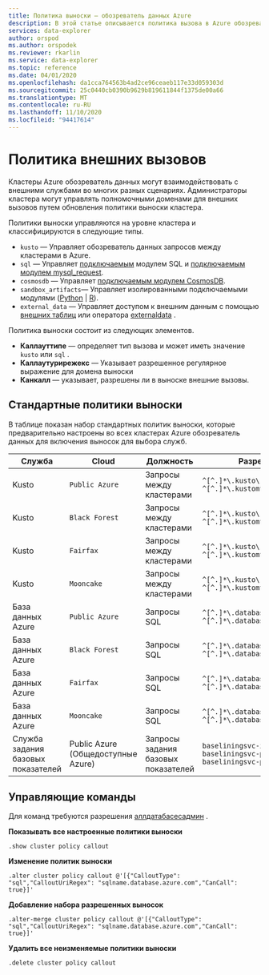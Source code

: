 ```yaml
---
title: Политика выноски — обозреватель данных Azure
description: В этой статье описывается политика вызова в Azure обозреватель данных.
services: data-explorer
author: orspod
ms.author: orspodek
ms.reviewer: rkarlin
ms.service: data-explorer
ms.topic: reference
ms.date: 04/01/2020
ms.openlocfilehash: da1cca764563b4ad2ce96ceaeb117e33d059303d
ms.sourcegitcommit: 25c0440cb0390b9629b819611844f1375de00a66
ms.translationtype: MT
ms.contentlocale: ru-RU
ms.lasthandoff: 11/10/2020
ms.locfileid: "94417614"
---
```

# <a name="callout-policy"></a>Политика внешних вызовов

Кластеры Azure обозреватель данных могут взаимодействовать с внешними службами во многих разных сценариях.
Администраторы кластера могут управлять полномочными доменами для внешних вызовов путем обновления политики выноски кластера.

Политики выноски управляются на уровне кластера и классифицируются в следующие типы.
* `kusto` — Управляет обозреватель данных запросов между кластерами в Azure.
* `sql` — Управляет [подключаемым](../query/sqlrequestplugin.md) модулем SQL и [подключаемым модулем mysql_request](../query/mysqlrequest-plugin.md).
* `cosmosdb` — Управляет [подключаемым модулем CosmosDB](../query/cosmosdb-plugin.md).
* `sandbox_artifacts`— Управляет изолированными подключаемыми модулями ([Python](../query/pythonplugin.md)  |  [R](../query/rplugin.md)).
* `external_data` — Управляет доступом к внешним данным с помощью [внешних таблиц](../query/schema-entities/externaltables.md) или оператора [externaldata](../query/externaldata-operator.md) .

Политика выноски состоит из следующих элементов.

* **Каллауттипе** — определяет тип вызова и может иметь значение `kusto` или `sql` .
* **Каллаутурирежекс** — Указывает разрешенное регулярное выражение для домена выноски
* **Канкалл** — указывает, разрешены ли в выноске внешние вызовы.

## <a name="predefined-callout-policies"></a>Стандартные политики выноски

В таблице показан набор стандартных политик выноски, которые предварительно настроены во всех кластерах Azure обозреватель данных для включения выносок для выбора служб.

|Служба      |Cloud        |Должность  |Разрешенные домены |
|-------------|-------------|-------------|-------------|
|Kusto |`Public Azure` |Запросы между кластерами |`^[^.]*\.kusto\.windows\.net$` <br> `^[^.]*\.kustomfa\.windows\.net$` |
|Kusto |`Black Forest` |Запросы между кластерами |`^[^.]*\.kusto\.cloudapi\.de$` <br> `^[^.]*\.kustomfa\.cloudapi\.de$` |
|Kusto |`Fairfax` |Запросы между кластерами |`^[^.]*\.kusto\.usgovcloudapi\.net$` <br> `^[^.]*\.kustomfa\.usgovcloudapi\.net$` |
|Kusto |`Mooncake` |Запросы между кластерами |`^[^.]*\.kusto\.chinacloudapi\.cn$` <br> `^[^.]*\.kustomfa\.chinacloudapi\.cn$` |
|База данных Azure |`Public Azure` |Запросы SQL |`^[^.]*\.database\.windows\.net$` <br> `^[^.]*\.databasemfa\.windows\.net$` |
|База данных Azure |`Black Forest` |Запросы SQL |`^[^.]*\.database\.cloudapi\.de$` <br> `^[^.]*\.databasemfa\.cloudapi\.de$` |
|База данных Azure |`Fairfax` |Запросы SQL |`^[^.]*\.database\.usgovcloudapi\.net$` <br> `^[^.]*\.databasemfa\.usgovcloudapi\.net$` |
|База данных Azure |`Mooncake` |Запросы SQL |`^[^.]*\.database\.chinacloudapi\.cn$` <br> `^[^.]*\.databasemfa\.chinacloudapi\.cn$` |
|Служба задания базовых показателей |Public Azure (Общедоступные Azure) |Запросы задания базовых показателей |`baseliningsvc-int.azurewebsites.net` <br> `baseliningsvc-ppe.azurewebsites.net` <br> `baseliningsvc-prod.azurewebsites.net` |

## <a name="control-commands"></a>Управляющие команды

Для команд требуются разрешения [аллдатабасесадмин](access-control/role-based-authorization.md) .

**Показывать все настроенные политики выноски**

```kusto
.show cluster policy callout
```

**Изменение политик выноски**

```kusto
.alter cluster policy callout @'[{"CalloutType": "sql","CalloutUriRegex": "sqlname.database.azure.com","CanCall": true}]'
```

**Добавление набора разрешенных выносок**

```kusto
.alter-merge cluster policy callout @'[{"CalloutType": "sql","CalloutUriRegex": "sqlname.database.azure.com","CanCall": true}]'
```

**Удалить все неизменяемые политики выноски**

```kusto
.delete cluster policy callout
```
